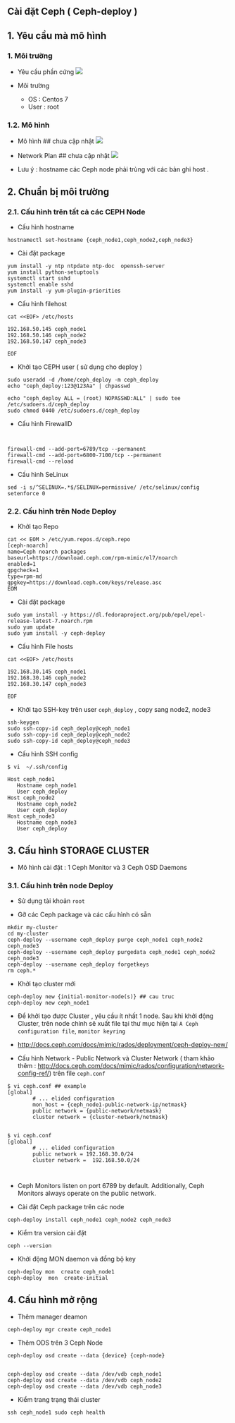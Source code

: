 

## Cài đặt Ceph ( Ceph-deploy )

## 1. Yêu cầu mà mô hình


### 1. Môi trường

- Yêu cầu phần cứng
![](images/4.png) 

- Môi trường
    - OS : Centos 7
    - User : root

### 1.2. Mô hình

- Mô hình ## chưa cập nhật 
![](images/8.png)


- Network Plan ## chưa cập nhật 
![](images/5.png)


- Lưu ý : hostname các Ceph node phải trùng với các bản ghi host .

## 2. Chuẩn bị môi trường


### 2.1. Cấu hình trên tất cả các CEPH Node


- Cấu hình hostname
```
hostnamectl set-hostname {ceph_node1,ceph_node2,ceph_node3}
```

- Cài đặt package
```
yum install -y ntp ntpdate ntp-doc  openssh-server 
yum install python-setuptools
systemctl start sshd
systemctl enable sshd
yum install -y yum-plugin-priorities 

```

- Cấu hình filehost
```
cat <<EOF> /etc/hosts

192.168.50.145 ceph_node1
192.168.50.146 ceph_node2
192.168.50.147 ceph_node3

EOF
```

- Khởi tạo CEPH user ( sử dụng cho deploy )
```
sudo useradd -d /home/ceph_deploy -m ceph_deploy
echo "ceph_deploy:123@123Aa" | chpasswd

echo "ceph_deploy ALL = (root) NOPASSWD:ALL" | sudo tee /etc/sudoers.d/ceph_deploy
sudo chmod 0440 /etc/sudoers.d/ceph_deploy
```

- Cấu hình FirewallD
```


firewall-cmd --add-port=6789/tcp --permanent 
firewall-cmd --add-port=6800-7100/tcp --permanent
firewall-cmd --reload  
```

- Cấu hình SeLinux
```
sed -i s/^SELINUX=.*$/SELINUX=permissive/ /etc/selinux/config
setenforce 0
```


### 2.2. Cấu hình trên Node Deploy 




- Khởi tạo Repo
```
cat << EOM > /etc/yum.repos.d/ceph.repo
[ceph-noarch]
name=Ceph noarch packages
baseurl=https://download.ceph.com/rpm-mimic/el7/noarch
enabled=1
gpgcheck=1
type=rpm-md
gpgkey=https://download.ceph.com/keys/release.asc
EOM
```

- Cài đặt package
```
sudo yum install -y https://dl.fedoraproject.org/pub/epel/epel-release-latest-7.noarch.rpm
sudo yum update
sudo yum install -y ceph-deploy
```

- Cấu hình File hosts
```
cat <<EOF> /etc/hosts

192.168.30.145 ceph_node1
192.168.30.146 ceph_node2
192.168.30.147 ceph_node3

EOF
```


- Khởi tạo SSH-key trên user  `ceph_deploy` , copy sang  node2, node3
```
ssh-keygen
sudo ssh-copy-id ceph_deploy@ceph_node1
sudo ssh-copy-id ceph_deploy@ceph_node2
sudo ssh-copy-id ceph_deploy@ceph_node3
```

- Cấu hình SSH config
```
$ vi  ~/.ssh/config

Host ceph_node1
   Hostname ceph_node1
   User ceph_deploy
Host ceph_node2
   Hostname ceph_node2
   User ceph_deploy
Host ceph_node3
   Hostname ceph_node3
   User ceph_deploy
```

## 3. Cấu hình STORAGE CLUSTER 

- Mô hình cài đặt : 1 Ceph Monitor và 3 Ceph OSD Daemons


### 3.1. Cấu hình trên node Deploy 

- Sử dụng tài khoản `root`

- Gỡ các Ceph package và các cấu hình có sẵn
```
mkdir my-cluster
cd my-cluster
ceph-deploy --username ceph_deploy purge ceph_node1 ceph_node2 ceph_node3
ceph-deploy --username ceph_deploy purgedata ceph_node1 ceph_node2 ceph_node3  
ceph-deploy --username ceph_deploy forgetkeys 
rm ceph.*

```

- Khởi tạo cluster mới 
```
ceph-deploy new {initial-monitor-node(s)} ## cau truc
ceph-deploy new ceph_node1 

```

- Để khởi tạo được Cluster , yêu cầu ít nhất 1 node. Sau khi khởi động Cluster, trên node chính sẽ xuất file tại thư mục hiện tại `A Ceph configuration file`, `monitor keyring`

- http://docs.ceph.com/docs/mimic/rados/deployment/ceph-deploy-new/




- Cấu hình Network - Public Network và Cluster Network ( tham khảo thêm : http://docs.ceph.com/docs/mimic/rados/configuration/network-config-ref/) trên file `ceph.conf`
```
$ vi ceph.conf ## example
[global]
        # ... elided configuration
        mon_host = {ceph_node1-public-network-ip/netmask}
        public network = {public-network/netmask}   
        cluster network = {cluster-network/netmask}


$ vi ceph.conf
[global]
        # ... elided configuration
        public network = 192.168.30.0/24   
        cluster network =  192.168.50.0/24   



```

- Ceph Monitors listen on port 6789 by default. Additionally, Ceph Monitors always operate on the public network.


- Cài đặt Ceph package trên các node
```
ceph-deploy install ceph_node1 ceph_node2 ceph_node3

```

- Kiểm tra version cài đặt
```
ceph --version

```

- Khởi động MON daemon và đồng bộ key
```
ceph-deploy mon  create ceph_node1
ceph-deploy  mon  create-initial  
```


## 4. Cấu hình mở rộng

- Thêm manager deamon
```
ceph-deploy mgr create ceph_node1 
```

- Thêm ODS trên 3 Ceph Node
```
ceph-deploy osd create --data {device} {ceph-node}


ceph-deploy osd create --data /dev/vdb ceph_node1
ceph-deploy osd create --data /dev/vdb ceph_node2
ceph-deploy osd create --data /dev/vdb ceph_node3
```

- Kiểm trang trạng thái cluster
```
ssh ceph_node1 sudo ceph health

```